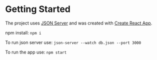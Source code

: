 # Getting Started

The project uses [JSON Server](https://github.com/typicode/json-server) and was created with [Create React App](https://github.com/facebook/create-react-app).

npm install:
`npm i`

To run json server use:
`json-server --watch db.json --port 3000`

To run the app use: 
`npm start`
